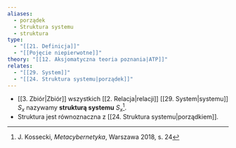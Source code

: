 ```yaml
---
aliases:
  - porządek
  - Struktura systemu
  - struktura
type:
  - "[[21. Definicja]]"
  - "[[Pojęcie niepierwotne]]"
theory: "[[12. Aksjomatyczna teoria poznania|ATP]]"
relates:
  - "[[29. System]]"
  - "[[24. Struktura systemu|porządek]]"
---
```

- [[3. Zbiór|Zbiór]] wszystkich [[2. Relacja|relacji]] [[29. System|systemu]] $S_{x}$ nazywamy **strukturą systemu** $S_{x}$[^1]. 
- Struktura jest równoznaczna z [[24. Struktura systemu|porządkiem]].

[^1]: J. Kossecki, *Metacybernetyka*, Warszawa 2018, s. 24